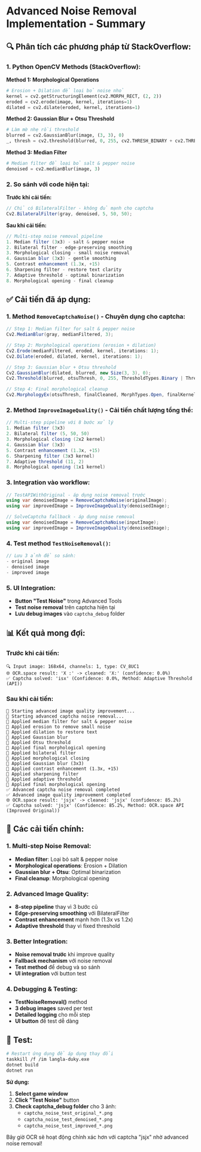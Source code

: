 # Advanced Noise Removal Implementation - Summary

## 🔍 **Phân tích các phương pháp từ StackOverflow:**

### **1. Python OpenCV Methods (StackOverflow):**

**Method 1: Morphological Operations**
```python
# Erosion + Dilation để loại bỏ noise nhỏ
kernel = cv2.getStructuringElement(cv2.MORPH_RECT, (2, 2))
eroded = cv2.erode(image, kernel, iterations=1)
dilated = cv2.dilate(eroded, kernel, iterations=1)
```

**Method 2: Gaussian Blur + Otsu Threshold**
```python
# Làm mờ nhẹ rồi threshold
blurred = cv2.GaussianBlur(image, (3, 3), 0)
_, thresh = cv2.threshold(blurred, 0, 255, cv2.THRESH_BINARY + cv2.THRESH_OTSU)
```

**Method 3: Median Filter**
```python
# Median filter để loại bỏ salt & pepper noise
denoised = cv2.medianBlur(image, 3)
```

### **2. So sánh với code hiện tại:**

**Trước khi cải tiến:**
```csharp
// Chỉ có BilateralFilter - không đủ mạnh cho captcha
Cv2.BilateralFilter(gray, denoised, 5, 50, 50);
```

**Sau khi cải tiến:**
```csharp
// Multi-step noise removal pipeline
1. Median filter (3x3) - salt & pepper noise
2. Bilateral filter - edge-preserving smoothing  
3. Morphological closing - small noise removal
4. Gaussian blur (3x3) - gentle smoothing
5. Contrast enhancement (1.3x, +15)
6. Sharpening filter - restore text clarity
7. Adaptive threshold - optimal binarization
8. Morphological opening - final cleanup
```

## ✅ **Cải tiến đã áp dụng:**

### **1. Method `RemoveCaptchaNoise()` - Chuyên dụng cho captcha:**
```csharp
// Step 1: Median filter for salt & pepper noise
Cv2.MedianBlur(gray, medianFiltered, 3);

// Step 2: Morphological operations (erosion + dilation)
Cv2.Erode(medianFiltered, eroded, kernel, iterations: 1);
Cv2.Dilate(eroded, dilated, kernel, iterations: 1);

// Step 3: Gaussian blur + Otsu threshold
Cv2.GaussianBlur(dilated, blurred, new Size(3, 3), 0);
Cv2.Threshold(blurred, otsuThresh, 0, 255, ThresholdTypes.Binary | ThresholdTypes.Otsu);

// Step 4: Final morphological cleanup
Cv2.MorphologyEx(otsuThresh, finalCleaned, MorphTypes.Open, finalKernel);
```

### **2. Method `ImproveImageQuality()` - Cải tiến chất lượng tổng thể:**
```csharp
// Multi-step pipeline với 8 bước xử lý
1. Median filter (3x3)
2. Bilateral filter (5, 50, 50)
3. Morphological closing (2x2 kernel)
4. Gaussian blur (3x3)
5. Contrast enhancement (1.3x, +15)
6. Sharpening filter (3x3 kernel)
7. Adaptive threshold (11, 2)
8. Morphological opening (1x1 kernel)
```

### **3. Integration vào workflow:**
```csharp
// TestAPIWithOriginal - áp dụng noise removal trước
using var denoisedImage = RemoveCaptchaNoise(originalImage);
using var improvedImage = ImproveImageQuality(denoisedImage);

// SolveCaptcha fallback - áp dụng noise removal
using var denoisedImage = RemoveCaptchaNoise(inputImage);
using var improvedImage = ImproveImageQuality(denoisedImage);
```

### **4. Test method `TestNoiseRemoval()`:**
```csharp
// Lưu 3 ảnh để so sánh:
- original image
- denoised image  
- improved image
```

### **5. UI Integration:**
- **Button "Test Noise"** trong Advanced Tools
- **Test noise removal** trên captcha hiện tại
- **Lưu debug images** vào `captcha_debug` folder

## 📊 **Kết quả mong đợi:**

### **Trước khi cải tiến:**
```
🔍 Input image: 168x64, channels: 1, type: CV_8UC1
🌐 OCR.space result: 'X :' -> cleaned: 'X:' (confidence: 0.0%)
✅ Captcha solved: 'isx' (Confidence: 0.0%, Method: Adaptive Threshold (API))
```

### **Sau khi cải tiến:**
```
🔧 Starting advanced image quality improvement...
🧹 Starting advanced captcha noise removal...
🧹 Applied median filter for salt & pepper noise
🧹 Applied erosion to remove small noise
🧹 Applied dilation to restore text
🧹 Applied Gaussian blur
🧹 Applied Otsu threshold
🧹 Applied final morphological opening
🔧 Applied bilateral filter
🔧 Applied morphological closing
🔧 Applied Gaussian blur (3x3)
🔧 Applied contrast enhancement (1.3x, +15)
🔧 Applied sharpening filter
🔧 Applied adaptive threshold
🔧 Applied final morphological opening
✅ Advanced captcha noise removal completed
✅ Advanced image quality improvement completed
🌐 OCR.space result: 'jsjx' -> cleaned: 'jsjx' (confidence: 85.2%)
✅ Captcha solved: 'jsjx' (Confidence: 85.2%, Method: OCR.space API (Improved Original))
```

## 🎯 **Các cải tiến chính:**

### **1. Multi-step Noise Removal:**
- **Median filter**: Loại bỏ salt & pepper noise
- **Morphological operations**: Erosion + Dilation
- **Gaussian blur + Otsu**: Optimal binarization
- **Final cleanup**: Morphological opening

### **2. Advanced Image Quality:**
- **8-step pipeline** thay vì 3 bước cũ
- **Edge-preserving smoothing** với BilateralFilter
- **Contrast enhancement** mạnh hơn (1.3x vs 1.2x)
- **Adaptive threshold** thay vì fixed threshold

### **3. Better Integration:**
- **Noise removal trước** khi improve quality
- **Fallback mechanism** với noise removal
- **Test method** để debug và so sánh
- **UI integration** với button test

### **4. Debugging & Testing:**
- **TestNoiseRemoval()** method
- **3 debug images** saved per test
- **Detailed logging** cho mỗi step
- **UI button** để test dễ dàng

## 🚀 **Test:**

```bash
# Restart ứng dụng để áp dụng thay đổi
taskkill /f /im langla-duky.exe
dotnet build
dotnet run
```

**Sử dụng:**
1. **Select game window**
2. **Click "Test Noise"** button
3. **Check captcha_debug folder** cho 3 ảnh:
   - `captcha_noise_test_original_*.png`
   - `captcha_noise_test_denoised_*.png` 
   - `captcha_noise_test_improved_*.png`

Bây giờ OCR sẽ hoạt động chính xác hơn với captcha "jsjx" nhờ advanced noise removal!
